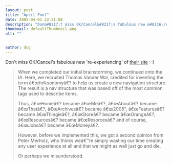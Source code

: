 ```yaml
---
layout: post
title: "April Fool"
date: 2005-04-01 22:21:08
description: "Don&#8217;t miss OK/Cancel&#8217;s fabulous new &#8216;re-experiencing&#8217; of their site  -- -) When we completed our initial brainstorming, we continued onto the IA. Here, we recruited Thomas Vander Wal, credited for inventing the term â€œfolksonomyâ€? to help us create a new navigation&#8230;"
thumbnail: defaultThumbnail.png
alt: ""


author: dug
---
```


<p>Don't miss OK/Cancel's fabulous new 're-experiencing' of <a href="http://www.ok-cancel.com">their site</a> :-)</p>

<blockquote><p>When we completed our initial brainstorming, we continued onto the <span class="caps">IA.</span> Here, we recruited Thomas Vander Wal, credited for inventing the term â€œfolksonomyâ€? to help us create a new navigation structure. The result is a nav structure that was based off of the most common tags used to describe items. </p>

<p>Thus, â€œHomeâ€? became â€œMeâ€?, â€œAboutâ€? became â€œThatâ€?, â€œArchivesâ€? became â€œ2005", â€œFeaturesâ€? became â€œThingieâ€?, â€œStoreâ€? became â€œOrangeâ€?, â€œResourcesâ€? became â€œResorcesâ€? and of course, â€œJobsâ€? became â€œMoneyâ€?.</p>

<p>However, before we implemented this, we got a second opinion from Peter Merholz, who thinks weâ€™re simply wasting our time creating any user experience at all and that we might as well just go and die. </p>

<p>Or perhaps we misunderstood.</p></blockquote>
